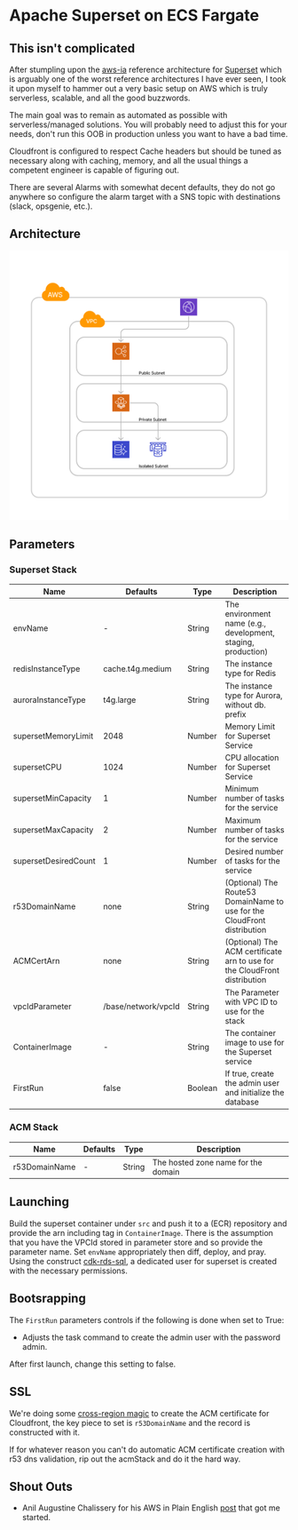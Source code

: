 # Apache Superset on ECS Fargate

## This isn't complicated

After stumpling upon the [aws-ia](https://github.com/aws-ia) reference architecture for [Superset](https://aws-ia.github.io/cfn-ps-apache-superset/) which is arguably one of the worst reference architectures I have ever seen, I took it upon myself to hammer out a very basic setup on AWS which is truly serverless, scalable, and all the good buzzwords.

The main goal was to remain as automated as possible with serverless/managed solutions. You will probably need to adjust this for your needs, don't run this OOB in production unless you want to have a bad time.

Cloudfront is configured to respect Cache headers but should be tuned as necessary along with caching, memory, and all the usual things a competent engineer is capable of figuring out.

There are several Alarms with somewhat decent defaults, they do not go anywhere so configure the alarm target with a SNS topic with destinations (slack, opsgenie, etc.).

## Architecture

![High-level architecture showing the different services used. A cloudfront distribution serves traffic via an ALB which routes to a ECS Fargate which connects to Aurora and ElastiCache Postgres](./Architecture.png)

## Parameters

### Superset Stack

| Name               | Defaults            | Type    | Description                                                                 |
|--------------------|---------------------|---------|-----------------------------------------------------------------------------|
| envName            | -                   | String  | The environment name (e.g., development, staging, production)               |
| redisInstanceType  | cache.t4g.medium    | String  | The instance type for Redis                                                 |
| auroraInstanceType | t4g.large           | String  | The instance type for Aurora, without db. prefix                            |
| supersetMemoryLimit| 2048                | Number  | Memory Limit for Superset Service                                           |
| supersetCPU        | 1024                | Number  | CPU allocation for Superset Service                                         |
| supersetMinCapacity| 1                   | Number  | Minimum number of tasks for the service                                     |
| supersetMaxCapacity| 2                   | Number  | Maximum number of tasks for the service                                     |
| supersetDesiredCount| 1                  | Number  | Desired number of tasks for the service                                     |
| r53DomainName      | none                | String  | (Optional) The Route53 DomainName to use for the CloudFront distribution    |
| ACMCertArn         | none                | String  | (Optional) The ACM certificate arn to use for the CloudFront distribution    |
| vpcIdParameter     | /base/network/vpcId | String  | The Parameter with VPC ID to use for the stack                              |
| ContainerImage     | -                   | String  | The container image to use for the Superset service                         |
| FirstRun           | false               | Boolean | If true, create the admin user and initialize the database                  |

### ACM Stack

| Name               | Defaults            | Type    | Description                                                                 |
|--------------------|---------------------|---------|-----------------------------------------------------------------------------|
| r53DomainName      | -                   | String  | The hosted zone name for the domain                                         |

## Launching

Build the superset container under `src` and push it to a (ECR) repository and provide the arn including tag in `ContainerImage`. 
There is the assumption that you have the VPCId stored in parameter store and so provide the parameter name. Set `envName` appropriately then diff, deploy, and pray.
Using the construct [cdk-rds-sql](https://github.com/berenddeboer/cdk-rds-sql), a dedicated user for superset is created with the necessary permissions.

## Bootsrapping

The `FirstRun` parameters controls if the following is done when set to True:

* Adjusts the task command to create the admin user with the password admin.

After first launch, change this setting to false.

## SSL

We're doing some [cross-region magic](https://github.com/aws/aws-cdk/tree/8d55d864183803e2e6cfb3991edced7496eaadeb/packages/aws-cdk-lib#accessing-resources-in-a-different-stack-and-region) 
to create the ACM certificate for Cloudfront, the key piece to set is `r53DomainName` and the record is constructed with it.

If for whatever reason you can't do automatic ACM certificate creation with r53 dns validation, rip out the acmStack and do it the hard way.

## Shout Outs

* Anil Augustine Chalissery for his AWS in Plain English [post](https://aws.plainenglish.io/how-to-deploy-apache-superset-on-aws-ecs-08da76bedd32) that got me started.
